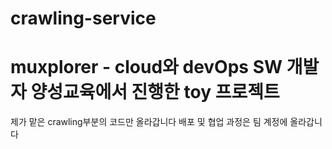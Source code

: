 # crawling-service

# muxplorer - cloud와 devOps SW 개발자 양성교육에서 진행한 toy 프로젝트

제가 맡은 crawling부분의 코드만 올라갑니다
배포 및 협업 과정은 팀 계정에 올라갑니다
